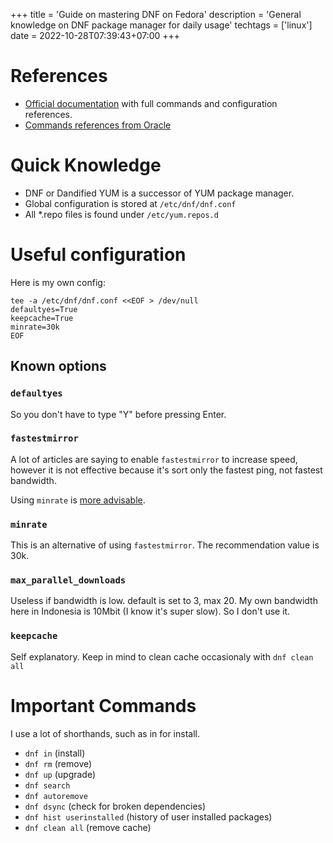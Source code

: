 +++
title = 'Guide on mastering DNF on Fedora'
description = 'General knowledge on DNF package manager for daily usage'
techtags = ['linux']
date = 2022-10-28T07:39:43+07:00
+++

# References

- [Official documentation](https://dnf.readthedocs.io/en/latest/index.html) with full commands and configuration references.
- [Commands references from Oracle](https://docs.oracle.com/en/operating-systems/oracle-linux/software-management/sfw-mgmt-DNFCommandReference.html#dnf-command-ref)

# Quick Knowledge

- DNF or Dandified YUM is a successor of YUM package manager.
- Global configuration is stored at `/etc/dnf/dnf.conf`
- All *.repo files is found under `/etc/yum.repos.d`

# Useful configuration

Here is my own config:

```shell
tee -a /etc/dnf/dnf.conf <<EOF > /dev/null
defaultyes=True
keepcache=True
minrate=30k
EOF
```

## Known options

### `defaultyes`

So you don't have to type "Y" before pressing Enter.

### `fastestmirror`

A lot of articles are saying to enable `fastestmirror` to increase speed, however it is not effective because it's sort only the fastest ping, not fastest bandwidth.

Using `minrate` is [more advisable](https://forums.fedoraforum.org/showthread.php?328191-Enable-Fastest-Mirror).

### `minrate`

This is an alternative of using `fastestmirror`. The recommendation value is 30k.

### `max_parallel_downloads`

Useless if bandwidth is low. default is set to 3, max 20. My own bandwidth here in Indonesia is 10Mbit (I know it's super slow). So I don't use it.

### `keepcache`

Self explanatory. Keep in mind to clean cache occasionaly with `dnf clean all`

# Important Commands

I use a lot of shorthands, such as in for install.

- `dnf in` (install)
- `dnf rm` (remove)
- `dnf up` (upgrade)
- `dnf search`
- `dnf autoremove`
- `dnf dsync` (check for broken dependencies)
- `dnf hist userinstalled` (history of user installed packages)
- `dnf clean all` (remove cache)
